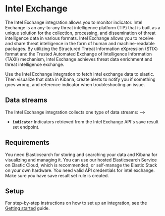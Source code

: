 # Intel Exchange

The Intel Exchange integration allows you to monitor indicator. Intel Exchange is an any-to-any threat intelligence platform (TIP) that is built as a unique solution for the collection, processing, and dissemination of threat intelligence data in various formats. Intel Exchange allows you to receive and share threat intelligence in the form of human and machine-readable packages. By utilizing the Structured Threat Information eXpression (STIX) format and the Trusted Automated Exchange of Intelligence Information (TAXII) mechanism, Intel Exchange achieves threat data enrichment and threat intelligence exchange.

Use the Intel Exchange integration to fetch intel exchange data to elastic. Then visualize that data in Kibana, create alerts to notify you if something goes wrong, and reference indicator when troubleshooting an issue.

## Data streams

The Intel Exchange integration collects one type of data streams: -->
- **`indicator`** Indicators retrieved from the Intel Exchange API's save result set endpoint.


## Requirements
You need Elasticsearch for storing and searching your data and Kibana for visualizing and managing it.
You can use our hosted Elasticsearch Service on Elastic Cloud, which is recommended, or self-manage the Elastic Stack on your own hardware.
You need valid API credentials for intel exchange.
Make sure you have save result set rule is created.

## Setup

<!-- Any prerequisite instructions -->

For step-by-step instructions on how to set up an integration, see the
[Getting started](https://www.elastic.co/guide/en/welcome-to-elastic/current/getting-started-observability.html) guide.

<!-- Additional set up instructions -->

<!-- If applicable -->
<!-- ## Logs reference -->

<!-- Repeat for each data stream of the current type -->
<!-- ### {Data stream name}

The `{data stream name}` data stream provides events from {source} of the following types: {list types}. -->

<!-- Optional -->
<!-- #### Example

An example event for `{data stream name}` looks as following:

{code block with example} -->

<!-- #### Exported fields

{insert table} -->

<!-- If applicable -->
<!-- ## Metrics reference -->

<!-- Repeat for each data stream of the current type -->
<!-- ### {Data stream name}

The `{data stream name}` data stream provides events from {source} of the following types: {list types}. -->

<!-- Optional -->
<!-- #### Example

An example event for `{data stream name}` looks as following:

{code block with example} -->

<!-- #### Exported fields

{insert table} -->
